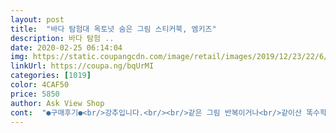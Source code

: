 ```yaml
---
layout: post 
title:  "바다 탐험대 옥토넛 숨은 그림 스티커북, 엠키즈" 
description: 바다 탐험 ..
date: 2020-02-25 06:14:04 
img: https://static.coupangcdn.com/image/retail/images/2019/12/23/22/6/3db9372b-ac86-4604-aab8-b2fa77e8ff20.jpg 
linkUrl: https://coupa.ng/bqUrMI 
categories: [1019] 
color: 4CAF50 
price: 5850 
author: Ask View Shop 
cont:  "●구매후기●<br/>강추입니다.<br/><br/>같은 그림 반복이거나<br/>같이산 똑수학보다 좋아해요.<br/><br/>구성이 시시한 것도 많잖아요.<br/><br/>그래서 그냥 붙이고 맘데로 놀라고 던져놓으니 한참 놀아요<br/>그래서 세장정도 되는 페이지만... <br/>찾기하고 안해요 ㅋㅋㅋ<br/>그러다 좀 질려하는거같아서 숨은그림찾는 페이지에 색연필로 제가 하나 찾앗다 하고 동그라미치면사 똑같다고 숨은그림찾기를 보여주니 그다음부턴 자기가 그림보고 똑같은거 찾아서 동그라미쳐요 ㅋ<br/>그림도 많이어렵지않고~ 만족합니당<br/>근데 이건 스티커도 많이있고<br/>글로 어떤걸 찾아보자라고 하는건 아직 이해를 잘못해서인지 ㅋㅋㅋ 그건 잘안되구요~<br/>나머지 스티커로 스케치북에 그림도그리고 붙여가면서 잘 노네요~~<br/>다양하게 들어있ㅇ니요.<br/><br/>단점은 바닷속만 흥미잇어하고 방에 사물찾는건 관심없어요 ㅋㅋㅋㅋ<br/>더없다고 잉~그러네요 ㅋㅋㅋ<br/>보더니만 뜯어달래서 주말까지 못버티고 햇네요~<br/>보통 이런 놀이책에는 스티커 별로 안들거나<br/>숨은그림찾기 바닷속 더 잇엇음 좋겟어요 ㅋㅋㅋㅋㅋㅋㅋㅋ<br/>숨은그림찾기도 적당히 쉽고? 적당히 어렵고 재밌어요.<br/><br/>오우~ 생각보다 너무 좋아요.<br/><br/>옥토넛친구들 소개도 해주었어요.<br/><br/>요즘 옥토넛을 즐겨봐서 집에서 주말에 스티커붙이고놀생각으로 사봣어요<br/>우리 아이들이 스티커를 좋아하는데<br/>이 책에서 손을 못떼네요.<br/><br/>작은 손바닥만한 책이 아니고<br/>재미잇는지 앉은그자리서 바닷속 숨은그림찾기 다 해버리고.<br/>.<br/><br/>종일 이것만 해요.<br/><br/>차근차근 스티커 붙여서 여기붙어보라니 맘데로 붙이네요... <br/><br/>참고로 28갤아기입니당<br/>초등부터 얼딩까지<br/>캐릭터가 북극에서 아마존, 늪지, 심해까지<br/>큰 워크북이에요.<br/><br/>페이소.<br/>콰지.<br/>튜닙 등.<br/><br/>" 
---
```

